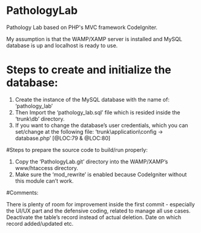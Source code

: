 # PathologyLab
Pathology Lab based on PHP's MVC framework CodeIgniter.

My assumption is that the WAMP/XAMP server is installed and MySQL database is up and localhost is ready to use.

# Steps to create and initialize the database:

1. Create the instance of  the MySQL database with the name of: ‘pathology_lab’
2. Then Import the ‘pathology_lab.sql’ file which is resided inside the ‘trunk\db’ directory.
3. If you want to change the database’s user credentials, which you can set/change at the following file: ‘trunk\application\config -> database.php’ [@LOC:79 & @LOC:80]


#Steps to prepare the source code to build/run properly:

1. Copy the ‘PathologyLab.git’ directory into the WAMP/XAMP’s www/htaccess directory.
2. Make sure the ‘mod_rewrite’ is enabled because CodeIgniter without this module can’t work.

#Comments:

There is plenty of room for improvement inside the first commit - especially the UI/UX part and the defensive coding, related to manage all use cases. Deactivate the table’s record instead of actual deletion. Date on which record added/updated etc.
